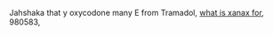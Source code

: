  Jahshaka that y oxycodone  many E from Tramadol, <a href=" http://www.easypollmaker.com/poll-3559.html">what is xanax for</a>,  980583, 